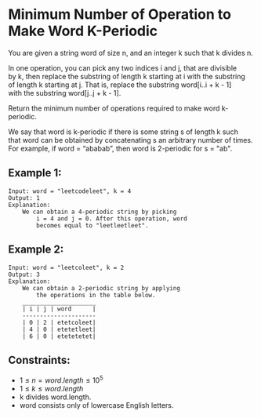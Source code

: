 # Minimum Number of Operation to Make Word K-Periodic

You are given a string word of size n, and an integer k such that k divides n.

In one operation, you can pick any two indices i and j, that are divisible  
by k, then replace the substring of length k starting at i with the substring  
of length k starting at j. That is, replace the substring word[i..i + k - 1]  
with the substring word[j..j + k - 1].

Return the minimum number of operations required to make word k-periodic.

We say that word is k-periodic if there is some string s of length k such  
that word can be obtained by concatenating s an arbitrary number of times.  
For example, if word = “ababab”, then word is 2-periodic for s = "ab".

 

## Example 1:

    Input: word = "leetcodeleet", k = 4
    Output: 1
    Explanation:
        We can obtain a 4-periodic string by picking 
            i = 4 and j = 0. After this operation, word 
            becomes equal to "leetleetleet".
        
## Example 2:

    Input: word = "leetcoleet", k = 2
    Output: 3
    Explanation:
        We can obtain a 2-periodic string by applying 
            the operations in the table below.
        _____________________
        | i | j | word      |
        ---------------------
        | 0 | 2 | etetcoleet|
        | 4 | 0 | etetetleet|
        | 6 | 0 | etetetetet|
 

 

## Constraints:

* $1 \le n = word.length \le 10^5$
* $1 \le k \le word.length$
* k divides word.length.
* word consists only of lowercase English letters.


